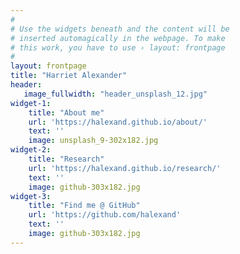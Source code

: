 ```yaml
---
#
# Use the widgets beneath and the content will be
# inserted automagically in the webpage. To make
# this work, you have to use › layout: frontpage
#
layout: frontpage
title: "Harriet Alexander"
header:
   image_fullwidth: "header_unsplash_12.jpg"
widget-1:
    title: "About me"
    url: 'https://halexand.github.io/about/'
    text: ''
    image: unsplash_9-302x182.jpg
widget-2:
    title: "Research"
    url: 'https://halexand.github.io/research/'
    text: ''
    image: github-303x182.jpg
widget-3:
    title: "Find me @ GitHub"
    url: 'https://github.com/halexand'
    text: ''
    image: github-303x182.jpg
---
```



<!--<div id="videoModal" class="reveal-modal large" data-reveal="">-->
<!--  <div class="flex-video widescreen vimeo" style="display: block;">-->
<!--    <iframe width="1280" height="720" src="https://www.youtube.com/embed/3b5zCFSmVvU" frameborder="0" allowfullscreen></iframe>-->
<!--  </div>-->
<!--  <a class="close-reveal-modal">&#215;</a>-->
<!--</div>-->

